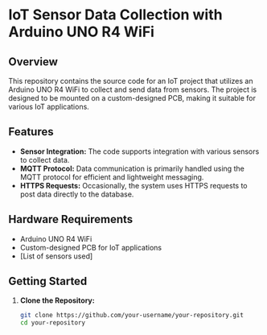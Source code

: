 # IoT Sensor Data Collection with Arduino UNO R4 WiFi

## Overview

This repository contains the source code for an IoT project that utilizes an Arduino UNO R4 WiFi to collect and send data from sensors. The project is designed to be mounted on a custom-designed PCB, making it suitable for various IoT applications.

## Features

- **Sensor Integration:** The code supports integration with various sensors to collect data.
- **MQTT Protocol:** Data communication is primarily handled using the MQTT protocol for efficient and lightweight messaging.
- **HTTPS Requests:** Occasionally, the system uses HTTPS requests to post data directly to the database.

## Hardware Requirements

- Arduino UNO R4 WiFi
- Custom-designed PCB for IoT applications
- [List of sensors used]

## Getting Started

1. **Clone the Repository:**
   ```bash
   git clone https://github.com/your-username/your-repository.git
   cd your-repository
